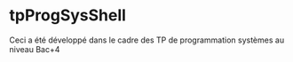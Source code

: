 # tpProgSysShell
Ceci a été développé dans le cadre des TP de programmation systèmes au niveau Bac+4
